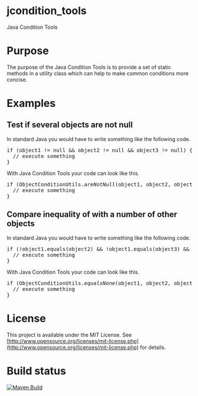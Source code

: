 # jcondition_tools

Java Condition Tools

# Purpose

The purpose of the Java Condition Tools is to provide a set of static methods in a utility class which can help to make
common conditions more concise.

# Examples

## Test if several objects are not null

In standard Java you would have to write something like the following code.

<pre>
if (object1 != null && object2 != null && object3 != null) {
  // execute something
}
</pre>

With Java Condition Tools your code can look like this.

<pre>
if (ObjectConditionUtils.<i>areNotNull</i>(object1, object2, object3) {
  // execute something
}
</pre>

## Compare inequality of with a number of other objects

In standard Java you would have to write something like the following code.
<pre>
if (!object1.equals(object2) && !object1.equals(object3) && !object1.equals(object4) {
  // execute something
}
</pre>

With Java Condition Tools your code can look like this.

<pre>
if (ObjectConditionUtils.<i>equalsNone</i>(object1, object2, object3, object4) {
  // execute something
}
</pre>

# License

This project is available under the MIT License.
See [http://www.opensource.org/licenses/mit-license.php](http://www.opensource.org/licenses/mit-license.php) for
details.

# Build status
[![Maven Build](https://github.com/SeanDorff/JConditionTools/actions/workflows/maven-build.yml/badge.svg)](https://github.com/SeanDorff/JConditionTools/actions/workflows/maven-build.yml)
